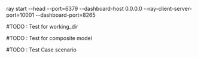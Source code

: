 ray start --head --port=6379 --dashboard-host 0.0.0.0 --ray-client-server-port=10001 --dashboard-port=8265


#TODO : Test for working_dir

#TODO : Test for composite model

#TODO : Test Case scenario